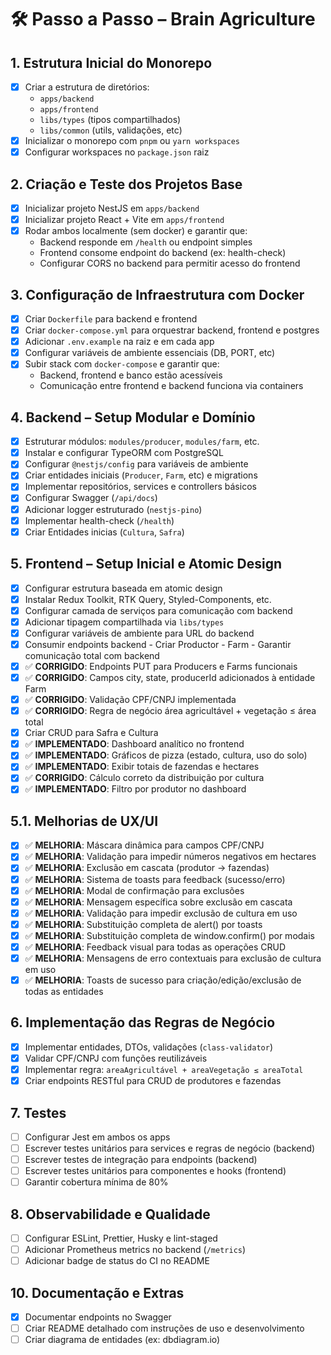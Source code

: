# 🛠️ Passo a Passo – Brain Agriculture

## 1. Estrutura Inicial do Monorepo

- [x] Criar a estrutura de diretórios:
  - `apps/backend`
  - `apps/frontend`
  - `libs/types` (tipos compartilhados)
  - `libs/common` (utils, validações, etc)
- [x] Inicializar o monorepo com `pnpm` ou `yarn workspaces`
- [x] Configurar workspaces no `package.json` raiz

## 2. Criação e Teste dos Projetos Base

- [x] Inicializar projeto NestJS em `apps/backend`
- [x] Inicializar projeto React + Vite em `apps/frontend`
- [x] Rodar ambos localmente (sem docker) e garantir que:
  - Backend responde em `/health` ou endpoint simples
  - Frontend consome endpoint do backend (ex: health-check)
  - Configurar CORS no backend para permitir acesso do frontend

## 3. Configuração de Infraestrutura com Docker

- [x] Criar `Dockerfile` para backend e frontend
- [x] Criar `docker-compose.yml` para orquestrar backend, frontend e postgres
- [x] Adicionar `.env.example` na raiz e em cada app
- [x] Configurar variáveis de ambiente essenciais (DB, PORT, etc)
- [x] Subir stack com `docker-compose` e garantir que:
  - Backend, frontend e banco estão acessíveis
  - Comunicação entre frontend e backend funciona via containers

## 4. Backend – Setup Modular e Domínio

- [x] Estruturar módulos: `modules/producer`, `modules/farm`, etc.
- [x] Instalar e configurar TypeORM com PostgreSQL
- [x] Configurar `@nestjs/config` para variáveis de ambiente
- [x] Criar entidades iniciais (`Producer`, `Farm`, etc) e migrations
- [x] Implementar repositórios, services e controllers básicos
- [x] Configurar Swagger (`/api/docs`)
- [x] Adicionar logger estruturado (`nestjs-pino`)
- [x] Implementar health-check (`/health`)
- [x] Criar Entidades inicias (`Cultura`, `Safra`)

## 5. Frontend – Setup Inicial e Atomic Design

- [x] Configurar estrutura baseada em atomic design
- [x] Instalar Redux Toolkit, RTK Query, Styled-Components, etc.
- [x] Configurar camada de serviços para comunicação com backend
- [x] Adicionar tipagem compartilhada via `libs/types`
- [x] Configurar variáveis de ambiente para URL do backend
- [x] Consumir endpoints backend - Criar Productor - Farm - Garantir comunicação total com backend
- [x] ✅ **CORRIGIDO**: Endpoints PUT para Producers e Farms funcionais
- [x] ✅ **CORRIGIDO**: Campos city, state, producerId adicionados à entidade Farm
- [x] ✅ **CORRIGIDO**: Validação CPF/CNPJ implementada
- [x] ✅ **CORRIGIDO**: Regra de negócio área agricultável + vegetação ≤ área total
- [x] Criar CRUD para Safra e Cultura
- [x] ✅ **IMPLEMENTADO**: Dashboard analítico no frontend
- [x] ✅ **IMPLEMENTADO**: Gráficos de pizza (estado, cultura, uso do solo)
- [x] ✅ **IMPLEMENTADO**: Exibir totais de fazendas e hectares
- [x] ✅ **CORRIGIDO**: Cálculo correto da distribuição por cultura
- [x] ✅ **IMPLEMENTADO**: Filtro por produtor no dashboard

## 5.1. Melhorias de UX/UI

- [x] ✅ **MELHORIA**: Máscara dinâmica para campos CPF/CNPJ
- [x] ✅ **MELHORIA**: Validação para impedir números negativos em hectares
- [x] ✅ **MELHORIA**: Exclusão em cascata (produtor → fazendas)
- [x] ✅ **MELHORIA**: Sistema de toasts para feedback (sucesso/erro)
- [x] ✅ **MELHORIA**: Modal de confirmação para exclusões
- [x] ✅ **MELHORIA**: Mensagem específica sobre exclusão em cascata
- [x] ✅ **MELHORIA**: Validação para impedir exclusão de cultura em uso
- [x] ✅ **MELHORIA**: Substituição completa de alert() por toasts
- [x] ✅ **MELHORIA**: Substituição completa de window.confirm() por modais
- [x] ✅ **MELHORIA**: Feedback visual para todas as operações CRUD
- [x] ✅ **MELHORIA**: Mensagens de erro contextuais para exclusão de cultura em uso
- [x] ✅ **MELHORIA**: Toasts de sucesso para criação/edição/exclusão de todas as entidades

## 6. Implementação das Regras de Negócio

- [x] Implementar entidades, DTOs, validações (`class-validator`)
- [x] Validar CPF/CNPJ com funções reutilizáveis
- [x] Implementar regra: `areaAgricultável + areaVegetação ≤ areaTotal`
- [x] Criar endpoints RESTful para CRUD de produtores e fazendas

## 7. Testes

- [ ] Configurar Jest em ambos os apps
- [ ] Escrever testes unitários para services e regras de negócio (backend)
- [ ] Escrever testes de integração para endpoints (backend)
- [ ] Escrever testes unitários para componentes e hooks (frontend)
- [ ] Garantir cobertura mínima de 80%

## 8. Observabilidade e Qualidade

- [ ] Configurar ESLint, Prettier, Husky e lint-staged
- [ ] Adicionar Prometheus metrics no backend (`/metrics`)
- [ ] Adicionar badge de status do CI no README

## 10. Documentação e Extras

- [x] Documentar endpoints no Swagger
- [ ] Criar README detalhado com instruções de uso e desenvolvimento
- [ ] Criar diagrama de entidades (ex: dbdiagram.io)
